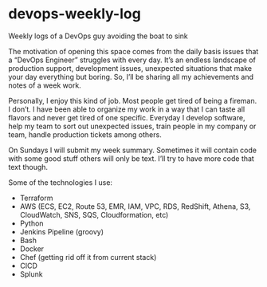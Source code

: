 ﻿# devops-weekly-log
Weekly logs of a DevOps guy avoiding the boat to sink

The motivation of opening this space comes from the daily basis issues that a “DevOps Engineer” struggles with every day. It’s an endless landscape of production support, development issues, unexpected situations that make your day everything but boring. So, I’ll be sharing all my achievements and notes of a week work.

Personally, I enjoy this kind of job. Most people get tired of being a fireman. I don’t. I have been able to organize my work in a way that I can taste all flavors and never get tired of one specific. Everyday I develop software, help my team to sort out unexpected issues, train people in my company or team, handle production tickets among others.

On Sundays I will submit my week summary. Sometimes it will contain code with some good stuff others will only be text. I’ll try to have more code that text though.

Some of the technologies I use:
- Terraform
- AWS (ECS, EC2, Route 53, EMR, IAM, VPC, RDS, RedShift, Athena, S3, CloudWatch, SNS, SQS, Cloudformation, etc)
- Python
- Jenkins Pipeline (groovy)
- Bash
- Docker
- Chef (getting rid off it from current stack)
- CICD
- Splunk

